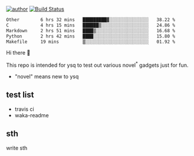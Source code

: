 [![author](https://img.shields.io/badge/author-ysq-green)](https://github.com/Yang-Shiqin)
[![Build Status](https://app.travis-ci.com/Yang-Shiqin/testall.svg?branch=main)](https://app.travis-ci.com/Yang-Shiqin/testall)

<!--START_SECTION:waka-->

```txt
Other        6 hrs 32 mins   █████████▓░░░░░░░░░░░░░░░   38.22 %
C            4 hrs 15 mins   ██████▒░░░░░░░░░░░░░░░░░░   24.86 %
Markdown     2 hrs 51 mins   ████▒░░░░░░░░░░░░░░░░░░░░   16.68 %
Python       2 hrs 42 mins   ████░░░░░░░░░░░░░░░░░░░░░   15.80 %
Makefile     19 mins         ▒░░░░░░░░░░░░░░░░░░░░░░░░   01.92 %
```

<!--END_SECTION:waka-->

Hi there 👋

This repo is intended for ysq to test out various novel<sup>*</sup> gadgets just for fun.

- "novel" means new to ysq

## test list
- travis ci
- waka-readme


## sth
write sth

